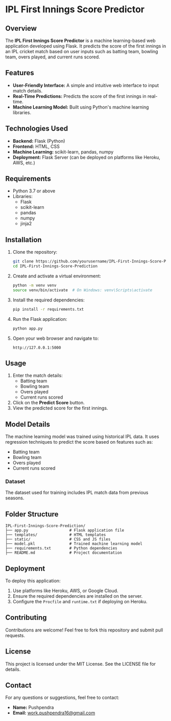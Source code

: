 # IPL First Innings Score Predictor

## Overview
The **IPL First Innings Score Predictor** is a machine learning-based web application developed using Flask. It predicts the score of the first innings in an IPL cricket match based on user inputs such as batting team, bowling team, overs played, and current runs scored.

## Features
- **User-Friendly Interface:** A simple and intuitive web interface to input match details.
- **Real-Time Predictions:** Predicts the score of the first innings in real-time.
- **Machine Learning Model:** Built using Python's machine learning libraries.

## Technologies Used
- **Backend:** Flask (Python)
- **Frontend:** HTML, CSS
- **Machine Learning:** scikit-learn, pandas, numpy
- **Deployment:** Flask Server (can be deployed on platforms like Heroku, AWS, etc.)

## Requirements
- Python 3.7 or above
- Libraries:
  - Flask
  - scikit-learn
  - pandas
  - numpy
  - jinja2

## Installation
1. Clone the repository:
   ```bash
   git clone https://github.com/yourusername/IPL-First-Innings-Score-Prediction.git
   cd IPL-First-Innings-Score-Prediction
   ```

2. Create and activate a virtual environment:
   ```bash
   python -m venv venv
   source venv/bin/activate  # On Windows: venv\Scripts\activate
   ```

3. Install the required dependencies:
   ```bash
   pip install -r requirements.txt
   ```

4. Run the Flask application:
   ```bash
   python app.py
   ```

5. Open your web browser and navigate to:
   ```
   http://127.0.0.1:5000
   ```

## Usage
1. Enter the match details:
   - Batting team
   - Bowling team
   - Overs played
   - Current runs scored
2. Click on the **Predict Score** button.
3. View the predicted score for the first innings.

## Model Details
The machine learning model was trained using historical IPL data. It uses regression techniques to predict the score based on features such as:
- Batting team
- Bowling team
- Overs played
- Current runs scored

### Dataset
The dataset used for training includes IPL match data from previous seasons.

## Folder Structure
```
IPL-First-Innings-Score-Prediction/
├── app.py                  # Flask application file
├── templates/              # HTML templates
├── static/                 # CSS and JS files
├── model.pkl               # Trained machine learning model
├── requirements.txt        # Python dependencies
├── README.md               # Project documentation
```

## Deployment
To deploy this application:
1. Use platforms like Heroku, AWS, or Google Cloud.
2. Ensure the required dependencies are installed on the server.
3. Configure the `Procfile` and `runtime.txt` if deploying on Heroku.

## Contributing
Contributions are welcome! Feel free to fork this repository and submit pull requests.

## License
This project is licensed under the MIT License. See the LICENSE file for details.

## Contact
For any questions or suggestions, feel free to contact:
- **Name:** Pushpendra
- **Email:** work.pushpendra16@gmail.com
